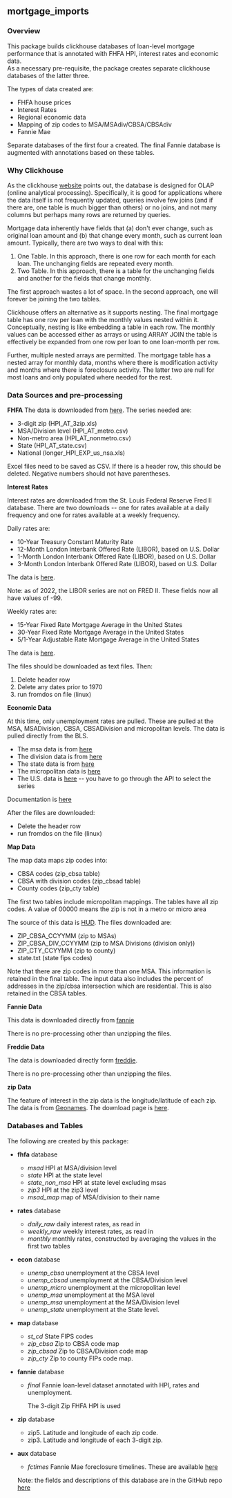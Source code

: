 ## mortgage_imports

### Overview

This package builds clickhouse databases of loan-level mortgage performance
that is annotated with FHFA HPI, interest rates and economic data.  
As a necessary pre-requisite, the package creates separate clickhouse 
databases of the latter three.

The types of data created are:

- FHFA house prices
- Interest Rates
- Regional economic data
- Mapping of zip codes to MSA/MSAdiv/CBSA/CBSAdiv  
- Fannie Mae

Separate databases of the first four a created. The final Fannie database
is augmented with annotations based on these tables.

### Why Clickhouse

As the clickhouse [website](https://clickhouse.tech/docs/en/) points out, the database is designed
for OLAP (online analytical processing). Specifically, it is good for applications where
the data itself is not frequently updated, queries involve few joins (and if there are, one table is 
much bigger than others) or no joins, and not many columns but perhaps many
rows are returned by queries.

Mortgage data inherently have fields that (a) don't ever change, such as original loan
amount and (b) that change every month, such as current loan amount. Typically, there are
two ways to deal with this:

1. One Table. In this approach, there is one row for each month for each loan. 
   The unchanging fields are repeated every month.
2. Two Table. In this approach, there is a table for the unchanging fields and another
   for the fields that change monthly.
   
The first approach wastes a lot of space.  In the second approach, one will forever be
joining the two tables.

Clickhouse offers an alternative as it supports nesting. The final mortgage table has
one row per loan with the monthly values nested within it. Conceptually, 
nesting is like embedding a table in each row. The monthly values can be accessed either as
arrays or using ARRAY JOIN the table is effectively be expanded from one row per loan
to one loan-month per row.

Further, multiple nested arrays are permitted. The mortgage table has a nested array
for monthly data, months where there is modification activity and months where there is
foreclosure activity. The latter two are null for most loans and only populated 
where needed for the rest.


### Data Sources and pre-processing

**FHFA**
The data is downloaded from [here](https://www.fhfa.gov/DataTools/Downloads/Pages/House-Price-Index-Datasets.aspx).
The series needed are:

- 3-digit zip (HPI_AT_3zip.xls)
- MSA/Division level (HPI_AT_metro.csv)
- Non-metro area (HPI_AT_nonmetro.csv)
- State (HPI_AT_state.csv)
- National (longer_HPI_EXP_us_nsa.xls)

Excel files need to be saved as CSV. If there is a header row, this should
be deleted. Negative numbers should not have parentheses.

**Interest Rates**

Interest rates are downloaded from the St. Louis Federal Reserve Fred II 
database. There are two downloads -- one for rates available at a daily
frequency and one for rates available at a weekly frequency.

Daily rates are:

- 10-Year Treasury Constant Maturity Rate
- 12-Month London Interbank Offered Rate (LIBOR), based on U.S. Dollar
- 1-Month London Interbank Offered Rate (LIBOR), based on U.S. Dollar
- 3-Month London Interbank Offered Rate (LIBOR), based on U.S. Dollar

The data is [here](https://research.stlouisfed.org/useraccount/datalists/257884).

Note: as of 2022, the LIBOR series are not on FRED II. These fields now all have values of -99.

Weekly rates are:

- 15-Year Fixed Rate Mortgage Average in the United States
- 30-Year Fixed Rate Mortgage Average in the United States
- 5/1-Year Adjustable Rate Mortgage Average in the United States

The data is [here](https://research.stlouisfed.org/useraccount/datalists/257882).

The files should be downloaded as text files. Then:
1. Delete header row
2. Delete any dates prior to 1970
3. run fromdos on file (linux)

**Economic Data**

At this time, only unemployment rates are pulled. These are pulled at the
MSA, MSADivision, CBSA, CBSADivision and micropolitan levels. The data
is pulled directly from the BLS.

- The msa data is from [here](https://download.bls.gov/pub/time.series/la/la.data.60.Metro)
- The division data is from [here](https://download.bls.gov/pub/time.series/la/la.data.61.Division)
- The state data is from [here](https://download.bls.gov/pub/time.series/la/la.data.3.AllStatesS)
- The micropolitan data is [here](https://download.bls.gov/pub/time.series/la/la.data.62.Micro)
- The U.S. data is [here](https://data.bls.gov/pdq/) -- you have to go through the API to select the series

Documentation is [here](https://download.bls.gov/pub/time.series/la/la.txt)

After the files are downloaded:

- Delete the header row
- run fromdos on the file (linux)

**Map Data**

The map data maps zip codes into:

- CBSA codes (zip_cbsa table)
- CBSA with division codes (zip_cbsad table)
- County codes (zip_cty table)

The first two tables include micropolitan mappings.
The tables have all zip codes. A value of 00000 means the zip is 
not in a metro or micro area

The source of this data is [HUD](https://www.huduser.gov/portal/datasets/usps_crosswalk.html).
The files downloaded are:

- ZIP_CBSA_CCYYMM (zip to MSAs)
- ZIP_CBSA_DIV_CCYYMM (zip to MSA Divisions (division only))
- ZIP_CTY_CCYYMM (zip to county)
- state.txt (state fips codes)

Note that there are zip codes in more than one MSA. This information is
retained in the final table. The input data also includes the percent
of addresses in the zip/cbsa intersection which are residential. This is
also retained in the CBSA tables.

**Fannie Data**

This data is downloaded directly from [fannie](https://capitalmarkets.fanniemae.com/credit-risk-transfer/single-family-credit-risk-transfer/fannie-mae-single-family-loan-performance-data)

There is no pre-processing other than unzipping the files.

**Freddie Data**

The data is downloaded directly form [freddie](http://www.freddiemac.com/research/datasets/sf_loanlevel_dataset.page).

There is no pre-processing other than unzipping the files.

**zip Data**

The feature of interest in the zip data is the longitude/latitude of each zip.
The data is from [Geonames](https://www.geonames.org).  The download page is
[here](http://download.geonames.org/export/zip/).

### Databases and Tables

The following are created by this package:

- **fhfa** database
  - *msad*  HPI at MSA/division level
  - *state* HPI at the state level
  - *state_non_msa* HPI at state level excluding msas
  - *zip3* HPI at the zip3 level
  - *msad_map* map of MSA/division to their name  
    
- **rates** database
  - *daily_raw* daily interest rates, as read in
  - *weekly_raw* weekly interest rates, as read in
  - *monthly* monthly rates, constructed by averaging the values in the
    first two tables
    
- **econ** database
  - *unemp_cbsa* unemployment at the CBSA level
  - *unemp_cbsad* unemployment at the CBSA/Division level
  - *unemp_micro* unemployment at the micropolitan level
  - *unemp_msa* unemployment at the MSA level
  - *unemp_msa* unemployment at the MSA/Division level
  - *unemp_state* unemployment at the State level.
    
- **map** database
  - *st_cd* State FIPS codes
  - *zip_cbsa* Zip to CBSA code map
  - *zip_cbsad* Zip to CBSA/Division code map
  - *zip_cty* Zip to county FIPs code map.
    
- **fannie** database
  - *final* Fannie loan-level dataset annotated with HPI, rates
    and unemployment.
  
    The 3-digit Zip FHFA HPI is used

- **zip** database
  - zip5.  Latitude and longitude of each zip code.
  - zip3.  Latitude and longitude of each 3-digit zip.

- **aux** database
  - *fctimes* Fannie Mae foreclosure timelines. These are available [here](https://singlefamily.fanniemae.com/media/6726/display)


  Note: the fields and descriptions of this database are in the GitHub 
  repo [here](https://github.com/invertedv/mortgage_imports/blob/main/fannie_final_fields.ods)
